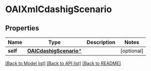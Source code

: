 # OAIXmlCdashigScenario

## Properties
Name | Type | Description | Notes
------------ | ------------- | ------------- | -------------
**self** | [**OAICdashigScenario***](OAICdashigScenario.md) |  | [optional] 

[[Back to Model list]](../README.md#documentation-for-models) [[Back to API list]](../README.md#documentation-for-api-endpoints) [[Back to README]](../README.md)



